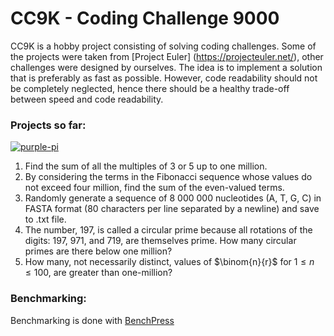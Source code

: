 # CC9K - Coding Challenge 9000

CC9K is a hobby project consisting of solving coding challenges. Some of the projects were taken from [Project Euler] (https://projecteuler.net/), other challenges were designed by ourselves. The idea is to implement a solution that is preferably as fast as possible. However, code readability should not be completely neglected, hence there should be a healthy trade-off between speed and code readability.

### Projects so far:

[![purple-pi](https://img.shields.io/badge/Rendered%20with-Purple%20Pi-bd00ff?style=flat-square)](https://github.com/nschloe/purple-pi?activate) 

 <!--- <sub>Get it [here](https://github.com/nschloe/purple-pi?activate)</sub>  --->
1. Find the sum of all the multiples of 3 or 5 up to one million. 
2. By considering the terms in the Fibonacci sequence whose values do not exceed four million, find the sum of the even-valued terms.
3. Randomly generate a sequence of 8 000 000 nucleotides (A, T, G, C) in FASTA format (80 characters per line separated by a newline) and save to .txt file.
4. The number, 197, is called a circular prime because all rotations of the digits: 197, 971, and 719, are themselves prime. How many circular primes are there below one million?
5. How many, not necessarily distinct, values of $\binom{n}{r}$ for $1\leq n \leq 100$, are greater than one-million?

### Benchmarking:

Benchmarking is done with [BenchPress]()
